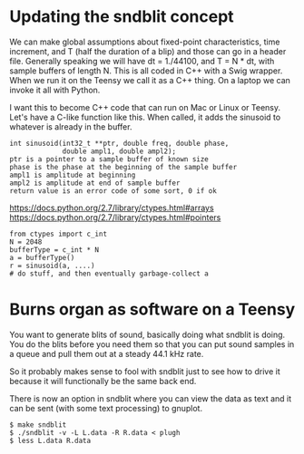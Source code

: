 # Updating the sndblit concept

We can make global assumptions about fixed-point characteristics, time increment,
and T (half the duration of a blip) and those can go in a header file. Generally
speaking we will have dt = 1./44100, and T = N \* dt, with sample buffers of length N.
This is all coded in C++ with a Swig wrapper. When we run it on the Teensy we call
it as a C++ thing. On a laptop we can invoke it all with Python.

I want this to become C++ code that can run on Mac or Linux or Teensy. Let's have
a C-like function like this. When called, it adds the sinusoid to whatever is already
in the buffer.

    int sinusoid(int32_t **ptr, double freq, double phase,
                 double ampl1, double ampl2);
    ptr is a pointer to a sample buffer of known size
    phase is the phase at the beginning of the sample buffer
    ampl1 is amplitude at beginning
    ampl2 is amplitude at end of sample buffer
    return value is an error code of some sort, 0 if ok

https://docs.python.org/2.7/library/ctypes.html#arrays
https://docs.python.org/2.7/library/ctypes.html#pointers

    from ctypes import c_int
    N = 2048
    bufferType = c_int * N
    a = bufferType()
    r = sinusoid(a, ....)
    # do stuff, and then eventually garbage-collect a

# Burns organ as software on a Teensy

You want to generate blits of sound, basically doing what sndblit is
doing. You do the blits before you need them so that you can put sound
samples in a queue and pull them out at a steady 44.1 kHz rate.

So it probably makes sense to fool with sndblit just to see how to drive
it because it will functionally be the same back end.

There is now an option in sndblit where you can view the data as text
and it can be sent (with some text processing) to gnuplot.

    $ make sndblit
    $ ./sndblit -v -L L.data -R R.data < plugh
    $ less L.data R.data

